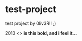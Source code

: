 test-project
============

test project by 0liv3R!! ;)


2013 <>
<b>is this bold, and i feel it...</b>

